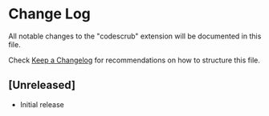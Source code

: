 # Change Log

All notable changes to the "codescrub" extension will be documented in this file.

Check [Keep a Changelog](http://keepachangelog.com/) for recommendations on how to structure this file.

## [Unreleased]

- Initial release